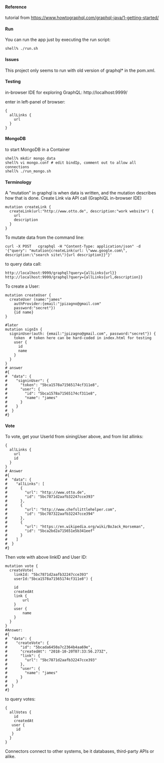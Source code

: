 
#### Reference
tutorial from
https://www.howtographql.com/graphql-java/1-getting-started/

#### Run
You can run the app just by executing the run script:
```
shell% ./run.sh
```

#### Issues
This project only seems to run with old version of graphql* in the pom.xml.

#### Testing
in-browser IDE for exploring GraphQL:
http://localhost:9999/

enter in left-panel of browser:
```
{
  allLinks {
    url
  }
}
```

#### MongoDB
to start MongoDB in a Container
```
shell% mkdir mongo_data
shell% vi mongo.conf # edit bindIp, comment out to allow all connections
shell% ./run_mongo.sh
```


#### Terminology
A "mutation" in graphql is when data is written, and the mutation describes how that is done.
Create Link via API call (GraphiQL in-browser IDE)
```
mutation createLink {
  createLink(url:"http://www.otto.de", description:"work website") {
    url
    description
  }
}
```

To mutate data from the command line:
```
curl -X POST   cgraphql -H "Content-Type: application/json" -d '{"query": "mutation{createLink(url: \"www.google.com\", description:\"search site\"){url description}}"}'
```

to query data call:
```
http://localhost:9999/graphql?query={allLinks{url}}
http://localhost:9999/graphql?query={allLinks{url,description}}
```

To create a User:
```
mutation createUser {
  createUser (name:"james"
    authProvider:{email:"jpizagno@gmail.com"
    password:"secret"})
    {id name}
}

#later
mutation signIn {
  signinUser(auth: {email:"jpizagno@gmail.com", password:"secret"}) {
    token  # token here can be hard-coded in index.html for testing
    user {
      id
      name
    }
  }
}
# answer
#{
#  "data": {
#    "signinUser": {
#      "token": "5bca1578a71565174cf311e8",
#      "user": {
#        "id": "5bca1578a71565174cf311e8",
#        "name": "james"
#      }
#    }
#  }
#}
```

#### Vote
To vote, get your UserId from siningUser above, and from list allinks:
```
{
  allLinks {
    url
    id
  }
}
# Answer
#{
#  "data": {
#    "allLinks": [
#      {
#        "url": "http://www.otto.de",
#        "id": "5bc7871d2aafb32247cce393"
#      },
#      {
#        "url": "http://www.chefslittlehelper.com",
#        "id": "5bc787322aafb32247cce394"
#      },
#      {
#        "url": "https://en.wikipedia.org/wiki/BoJack_Horseman",
#        "id": "5bca2bd2a715651e5b341eef"
#      }
#    ]
#  }
#}
```
Then vote with above linkID and User ID:
```
mutation vote {
  createVote(
    linkId: "5bc7871d2aafb32247cce393"
    userId:"5bca1578a71565174cf311e8") {
    
    id
    createdAt 
    link {
    	url
  	}
  	user {
    	name
  	}
  }
}
#Answer:
#{
#  "data": {
#    "createVote": {
#      "id": "5bcada6450a7c2364b4aa69e",
#      "createdAt": "2018-10-20T07:33:56.273Z",
#      "link": {
#        "url": "5bc7871d2aafb32247cce393"
#      },
#      "user": {
#        "name": "james"
#      }
#    }
#  }
#}
```

to query votes:
```
{
  allVotes {
    id
    createdAt
   user {
     id
   }
  }
}
```

Connectors connect to other systems, be it databases, third-party APIs or alike.
